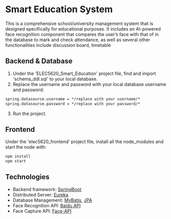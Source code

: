# Smart Education System

This is a comprehensive school/university management system that is designed specifically for educational purposes. It includes an AI-powered face recognition component that compares the user’s face with that of in the database to mark and check attendance, as well as several other functionalities include discussion board, timetable 

## Backend & Database
1. Under the 'ELEC5620_Smart_Education' project file, find and import 'schema_ddl.sql' to your local database. 
2. Replace the username and password with your local database username and password: 
```txt
spring.datasource.username = */replace with your username/*
spring.datasource.password = */replace with your password/*
```
3. Run the project.

## Frontend
Under the 'elec5620_frontend' project file, install all the node_modules and start the node with:

```bash
npm install
npm start
```
## Technologies 

* Backend framework: [SpringBoot](https://spring.io/projects/spring-boot)
* Distributed Server: [Eureka](https://cloud.spring.io/spring-cloud-netflix/multi/multi_spring-cloud-eureka-server.html)
* Database Management: [MyBatis](https://mybatis.org/mybatis-3/), [JPA](https://spring.io/projects/spring-data-jpa)
* Face Recognition API: [Baidu API](https://intl.cloud.baidu.com/product/face.html)
* Face Capture API: [Face-API](https://github.com/justadudewhohacks/face-api.js/)
